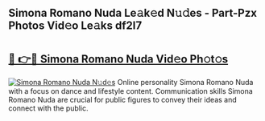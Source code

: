 ## Simona Romano Nuda Le𝚊k𝚎d N𝚞𝚍es - Part-Pzx Photos Vid𝚎o Le𝚊ks df2I7

# <h2><a href="http://fbg3bc.evod.top/?m=Simona+Romano+Nuda">🔗 👉🔴 Simona Romano Nuda Vid𝚎o Ph𝚘t𝚘s</a></h2>

[![Simona Romano Nuda N𝚞d𝚎s](https://i.imgur.com/8V9OHl7.gif)](http://fbg3bc.evod.top/?m=Simona+Romano+Nuda)
Online personality Simona Romano Nuda with a focus on dance and lifestyle content. Communication skills Simona Romano Nuda are crucial for public figures to convey their ideas and connect with the public. 
